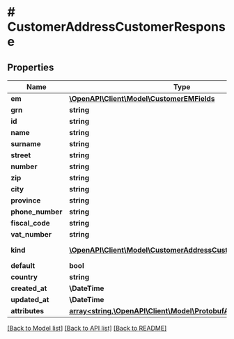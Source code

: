 # # CustomerAddressCustomerResponse


## Properties 


Name | Type | Description | Notes
------------ | ------------- | ------------- | -------------
**em**| [**\OpenAPI\Client\Model\CustomerEMFields**](CustomerEMFields.md) |   | [optional]
**grn**| **string** |   | [optional]
**id**| **string** |   | [optional]
**name**| **string** |   | [optional]
**surname**| **string** |   | [optional]
**street**| **string** |   | [optional]
**number**| **string** |   | [optional]
**zip**| **string** |   | [optional]
**city**| **string** |   | [optional]
**province**| **string** |   | [optional]
**phone_number**| **string** |   | [optional]
**fiscal_code**| **string** |   | [optional]
**vat_number**| **string** |   | [optional]
**kind**| [**\OpenAPI\Client\Model\CustomerAddressCustomerResponseKind**](CustomerAddressCustomerResponseKind.md) |  for more information please, see Model/CustomerAddressCustomerResponseKind.php  | [optional]
**default**| **bool** |   | [optional]
**country**| **string** |   | [optional]
**created_at**| **\DateTime** |   | [optional]
**updated_at**| **\DateTime** |   | [optional]
**attributes**| [**array<string,\OpenAPI\Client\Model\ProtobufAny>**](ProtobufAny.md) |   | [optional]


[[Back to Model list]](../../README.md#models) [[Back to API list]](../../README.md#endpoints) [[Back to README]](../../README.md)

